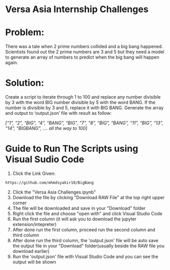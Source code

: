 
# Versa Asia Internship Challenges



# Problem:
There was a tale when 2 prime numbers collided and a big bang happened. Scientists found out
the 2 prime numbers are 3 and 5 but they need a model to generate an array of numbers to
predict when the big bang will happen again.

# Solution:
Create a script to iterate through 1 to 100 and replace any number divisible by 3 with the word
BIG number divisible by 5 with the word BANG. If the number is divisible by 3 and 5, replace it
with BIG BANG. Generate the array and output to ‘output.json’ file with result as follow:

*[“1”, “2”, “BIG”, “4”, “BANG”, “BIG”, “7”, “8”, “BIG”, “BANG”, “11”, “BIG”, “13”, “14”, “BIGBANG”,
.... all the way to 100]*

# Guide to Run The Scripts using Visual Sudio Code
1. Click the Link Given:
```
https://github.com/mhmdsyakir10/BigBang
```
2. Click the "Versa Asia Challenges.ipynb"
3. Download the file by clicking "Download RAW File" at the top right upper corner
4. The file will be downloaded and save in your "Download" folder
5. Right click the file and choose "open with" and click Visual Studio Code
6. Run the first column (it will ask you to download the jupyter extension/intepreter)
7. After done run the first column, proceed run the second column and third column
8. After done run the third column, the 'output.json' file will be auto save the output file in your "Download" folder(usually beside the RAW file you download earlier)
9. Run the 'output.json' file with Visual Studio Code and you can see the output will be shown


